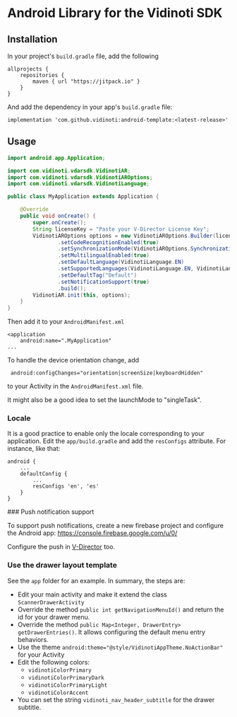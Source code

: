 # Android Library for the Vidinoti SDK

## Installation

In your project's `build.gradle` file, add the following

```
allprojects {
    repositories {
        maven { url "https://jitpack.io" }
    }
}
```

And add the dependency in your app's `build.gradle` file:

```
implementation 'com.github.vidinoti:android-template:<latest-release>'
```

## Usage

``` java
import android.app.Application;

import com.vidinoti.vdarsdk.VidinotiAR;
import com.vidinoti.vdarsdk.VidinotiAROptions;
import com.vidinoti.vdarsdk.VidinotiLanguage;

public class MyApplication extends Application {

    @Override
    public void onCreate() {
        super.onCreate();
        String licenseKey = "Paste your V-Director License Key";
        VidinotiAROptions options = new VidinotiAROptions.Builder(licenseKey)
                .setCodeRecognitionEnabled(true)
                .setSynchronizationMode(VidinotiAROptions.SynchronizationMode.DEFAULT_TAG_WITH_ADDITIONAL_CONTENT)
                .setMultilingualEnabled(true)
                .setDefaultLanguage(VidinotiLanguage.EN)
                .setSupportedLanguages(VidinotiLanguage.EN, VidinotiLanguage.ES)
                .setDefaultTag("Default")
                .setNotificationSupport(true)
                .build();
        VidinotiAR.init(this, options);
    }
}

```

Then add it to your `AndroidManifest.xml`

```
<application
    android:name=".MyApplication"
...
```

To handle the device orientation change, add

```
 android:configChanges="orientation|screenSize|keyboardHidden"
```
to your Activity in the `AndroidManifest.xml` file.

It might also be a good idea to set the launchMode to "singleTask".

### Locale

It is a good practice to enable only the locale corresponding to your application.
Edit the `app/build.gradle` and add the `resConfigs` attribute. For instance, like that:

```
android { 
    ...
    defaultConfig {
        ...
        resConfigs 'en', 'es'
    }
}
```

### Push notification support

To support push notifications, create a new firebase project and configure the Android app: https://console.firebase.google.com/u/0/

Configure the push in [V-Director](https://armanager.vidinoti.com) too.

### Use the drawer layout template

See the `app` folder for an example. In summary, the steps are:

* Edit your main activity and make it extend the class `ScannerDrawerActivity`
* Override the method `public int getNavigationMenuId()` and return the id for your drawer menu.
* Override the method `public Map<Integer, DrawerEntry> getDrawerEntries()`. It allows configuring the default menu entry behaviors.
* Use the theme `android:theme="@style/VidinotiAppTheme.NoActionBar"` for your Activity
* Edit the following colors:
    * `vidinotiColorPrimary`
    * `vidinotiColorPrimaryDark`
    * `vidinotiColorPrimaryLight`
    * `vidinotiColorAccent`
* You can set the string `vidinoti_nav_header_subtitle` for the drawer subtitle.

